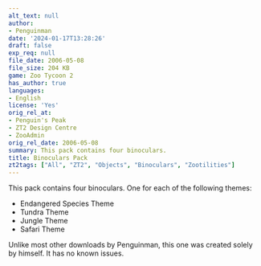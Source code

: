 ```yaml
---
alt_text: null
author:
- Penguinman
date: '2024-01-17T13:28:26'
draft: false
exp_req: null
file_date: 2006-05-08
file_size: 204 KB
game: Zoo Tycoon 2
has_author: true
languages:
- English
license: 'Yes'
orig_rel_at:
- Penguin's Peak
- ZT2 Design Centre
- ZooAdmin
orig_rel_date: 2006-05-08
summary: This pack contains four binoculars.
title: Binoculars Pack
zt2tags: ["All", "ZT2", "Objects", "Binoculars", "Zootilities"]
---
```

This pack contains four binoculars. One for each of the following themes:
- Endangered Species Theme
- Tundra Theme
- Jungle Theme
- Safari Theme

Unlike most other downloads by Penguinman, this one was created solely by himself. It has no known issues.